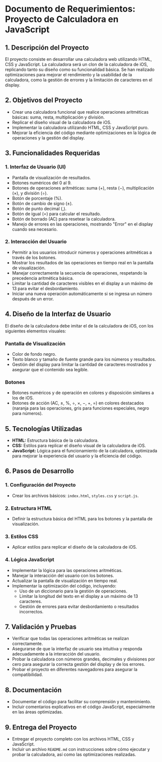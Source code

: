 # Documento de Requerimientos: Proyecto de Calculadora en JavaScript

## 1. Descripción del Proyecto

El proyecto consiste en desarrollar una calculadora web utilizando HTML, CSS y JavaScript. La calculadora será un clon de la calculadora de iOS, replicando tanto su diseño como su funcionalidad básica. Se han realizado optimizaciones para mejorar el rendimiento y la usabilidad de la calculadora, como la gestión de errores y la limitación de caracteres en el display.

## 2. Objetivos del Proyecto

- Crear una calculadora funcional que realice operaciones aritméticas básicas: suma, resta, multiplicación y división.
- Replicar el diseño visual de la calculadora de iOS.
- Implementar la calculadora utilizando HTML, CSS y JavaScript puro.
- Mejorar la eficiencia del código mediante optimizaciones en la lógica de operaciones y la gestión del display.

## 3. Funcionalidades Requeridas

### 1. Interfaz de Usuario (UI)

- Pantalla de visualización de resultados.
- Botones numéricos del 0 al 9.
- Botones de operaciones aritméticas: suma (+), resta (−), multiplicación (×), y división (÷).
- Botón de porcentaje (%).
- Botón de cambio de signo (±).
- Botón de punto decimal (,).
- Botón de igual (=) para calcular el resultado.
- Botón de borrado (AC) para resetear la calculadora.
- Manejo de errores en las operaciones, mostrando "Error" en el display cuando sea necesario.

### 2. Interacción del Usuario

- Permitir a los usuarios introducir números y operaciones aritméticas a través de los botones.
- Mostrar los resultados de las operaciones en tiempo real en la pantalla de visualización.
- Manejar correctamente la secuencia de operaciones, respetando la precedencia aritmética básica.
- Limitar la cantidad de caracteres visibles en el display a un máximo de 13 para evitar el desbordamiento.
- Iniciar una nueva operación automáticamente si se ingresa un número después de un error.

## 4. Diseño de la Interfaz de Usuario

El diseño de la calculadora debe imitar el de la calculadora de iOS, con los siguientes elementos visuales:

### Pantalla de Visualización

- Color de fondo negro.
- Texto blanco y tamaño de fuente grande para los números y resultados.
- Gestión del display para limitar la cantidad de caracteres mostrados y asegurar que el contenido sea legible.

### Botones

- Botones numéricos y de operación en colores y disposición similares a los de iOS.
- Botones de acción (AC, ±, %, ÷, ×, −, +, =) en colores destacados (naranja para las operaciones, gris para funciones especiales, negro para números).

## 5. Tecnologías Utilizadas

- **HTML:** Estructura básica de la calculadora.
- **CSS:** Estilos para replicar el diseño visual de la calculadora de iOS.
- **JavaScript:** Lógica para el funcionamiento de la calculadora, optimizada para mejorar la experiencia del usuario y la eficiencia del código.

## 6. Pasos de Desarrollo

### 1. Configuración del Proyecto

- Crear los archivos básicos: `index.html`, `styles.css` y `script.js`.

### 2. Estructura HTML

- Definir la estructura básica del HTML para los botones y la pantalla de visualización.

### 3. Estilos CSS

- Aplicar estilos para replicar el diseño de la calculadora de iOS.

### 4. Lógica JavaScript

- Implementar la lógica para las operaciones aritméticas.
- Manejar la interacción del usuario con los botones.
- Actualizar la pantalla de visualización en tiempo real.
- Implementar la optimización del código, incluyendo:
  - Uso de un diccionario para la gestión de operaciones.
  - Limitar la longitud del texto en el display a un máximo de 13 caracteres.
  - Gestión de errores para evitar desbordamiento o resultados incorrectos.

## 7. Validación y Pruebas

- Verificar que todas las operaciones aritméticas se realizan correctamente.
- Asegurarse de que la interfaz de usuario sea intuitiva y responda adecuadamente a la interacción del usuario.
- Probar la calculadora con números grandes, decimales y divisiones por cero para asegurar la correcta gestión del display y de los errores.
- Probar el proyecto en diferentes navegadores para asegurar la compatibilidad.

## 8. Documentación

- Documentar el código para facilitar su comprensión y mantenimiento.
- Incluir comentarios explicativos en el código JavaScript, especialmente en las áreas optimizadas.

## 9. Entrega del Proyecto

- Entregar el proyecto completo con los archivos HTML, CSS y JavaScript.
- Incluir un archivo `README.md` con instrucciones sobre cómo ejecutar y probar la calculadora, así como las optimizaciones realizadas.
